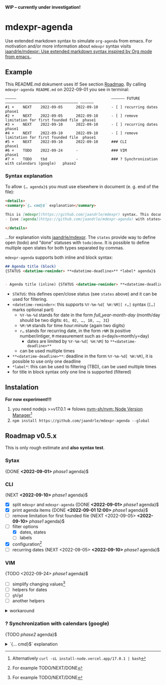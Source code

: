 **WIP – currently under investigation!**

# mdexpr-agenda
Use extended markdown syntax to simulate `org-agenda` from emacs.
For motivation and/or more information about `mdexpr` syntax visits
[jaandrle/mdexpr: Use extended markdown syntax inspired by Org mode from emacs.](https://github.com/jaandrle/mdexpr).

## Example
This README.md dokument uses it! See section [Roadmap](#roadmap).
By calling `mdexpr-agenda README.md` on 2022-09-01 you see in terminal:
```terminal
—————                                           —————— FUTURE ————————————————————————————————— ——————
#1 +    NEXT    2022-09-05      2022-09-10      - [ ] recurring dates                           phase1
#2 +    NEXT    2022-09-05      2022-09-10      - [ ] remove limitation for first founded file  phase1
#3 +    NEXT    2022-09-10      2022-09-10      - [ ] recurring dates                           phase1
#4 +    NEXT    2022-09-10      2022-09-10      - [ ] remove limitation for first founded file  phase1
#5 +    NEXT    2022-09-10      2022-09-10      ### CLI                                         phase1
#6 +    TODO    2022-09-24      -               ### VIM                                         phase1
#7 +    TODO    tbd             -               ### ? Synchronization with calendars (google)   phase2
```

### Syntax explanation
To allow `{… agenda}$` you must use elsewhere in document (e. g. end of the file):
```markdown
<details>
<summary>`{… cmd}$` explanation</summary>

This is [mdexpr](https://github.com/jaandrle/mdexpr) syntax. This document uses:
- {use [agenda](https://github.com/jaandrle/mdexpr-agenda) with states=TODO,NEXT|DONE mdexpr}$

</details>
```
…for explanation visits [jaandrle/mdexpr](https://github.com/jaandrle/mdexpr#syntax-v05x-currently).
The `states` provide way to define open (todo) and “done” statuses with `todo|done`. It is possible
to define multiple open states for both types separated by commas.

`mdexpr-agenda` supports both inline and block syntax:
```markdown
## Agenda title (block)
{STATUS <datetime-reminder> **<datetime-deadline>** *label* agenda}$


- Agenda title (inline) {STATUS <datetime-reminder> **<datetime-deadline>** *label* agenda}$
```

- `STATUS`: this defines open/close status (see `states` above) and it can be used for filtering.
- `<datetime-reminder>`: this supports `%Y-%m-%d[ %H:%M][ r…]` syntax (`[…]` marks optional part)
	- `%Y-%m-%d` stands for date in the form *full\_year-month-day*  (month/day should be two digits: `01, 02, …, 10, …, 31`)
	- `%M:%M` stands for time *hour:minute* (again two digits)
	- `r…` stands for recurring date, in the form `rNM` (`N` positive number/intiger, `M` measurement such as `d`=day/`m`=month/`y`=day)
		- dates are limited by `%Y-%m-%d[ %H:%M]` to `**<datetime-deadline>**`
	- <datetime-reminder> can be used multiple times
- `**<datetime-deadline>**`: deadline in the form `%Y-%m-%d[ %H:%M]`, it is possible to use only one deadline
- `*label*`: this can be used to filtering (TBD), can be used multiple times
- for title in block syntax only one line is supported (filtered)

## Instalation
**For now experiment!!!**

1. you need nodejs >=v17.0.1 ⇒ folows [nvm-sh/nvm: Node Version Manager](https://github.com/nvm-sh/nvm)[^node]
1. `npm install https://github.com/jaandrle/mdexpr-agenda --global`

## Roadmap v0.5.x
This is only rough estimate and **also syntax test**.

### Sytax
{DONE **<2022-09-01>** *phase1* agenda}$

### CLI
{NEXT **<2022-09-10>** *phase1* agenda}$

- [x] split `mdexpr` and `mdexpr-agenda` {DONE **<2022-09-01>** *phase1* agenda}$
- [x] print agenda items {DONE **<2022-09-01 12:00>** *phase1* agenda}$
- [ ] remove limitation for first founded file {NEXT <2022-09-05> **<2022-09-10>** *phase1* agenda}$
- [ ] filter options
	- [x] dates, states
	- [ ] labels
- [x] configuration[^prepinani]
- [ ] recurring dates {NEXT <2022-09-05> **<2022-09-10>** *phase1* agenda}$

### VIM
{TODO <2022-09-24> *phase1* agenda}$

- [ ] simplify changing values[^prepinani]
- [ ] helpers for dates
- [ ] `gh`/`gd`
- [ ] another helpers

<details>
<summary>workaround</summary>

```vim
function! s:mdexpr_agenda(file) abort
	let c_file= a:file!='%' ? a:file : expand('%')
	let s_makeprg= &l:makeprg
	let s_errorformat= &l:errorformat
	let &l:makeprg= 'mdexpr-agenda '.c_file.' --grep'
	let &l:errorformat= '%f:%l:%m'
	silent lmake
	silent redraw!
	let &l:makeprg= s_makeprg
	let &l:errorformat= s_errorformat
	lopen
endfunction
command -nargs=* MDEXPRagenda if <q-args>!='' | call <sid>mdexpr_agenda(<f-args>) | elseif &filetype=='markdown' | call <sid>mdexpr_agenda('%') | else | call <sid>mdexpr_agenda('*.md') | endif
command MDEXPRclose lclose | lexpr []
" call scommands#map('m', 'MDEXPR', "n") "see https://github.com/jaandrle/vim-scommands
```

</details>


### ? Synchronization with calendars (google)
{TODO *phase2* agenda}$


[^prepinani]: For example TODO/NEXT/DONE
[^node]: Alternatively `curl -sL install-node.vercel.app/17.0.1 | bash`

<details>
<summary>`{… cmd}$` explanation</summary>

This is [mdexpr](https://github.com/jaandrle/mdexpr) syntax. This document uses:
- {use [agenda](https://github.com/jaandrle/mdexpr-agenda) with states=TODO,NEXT|DONE mdexpr}$

</details>
